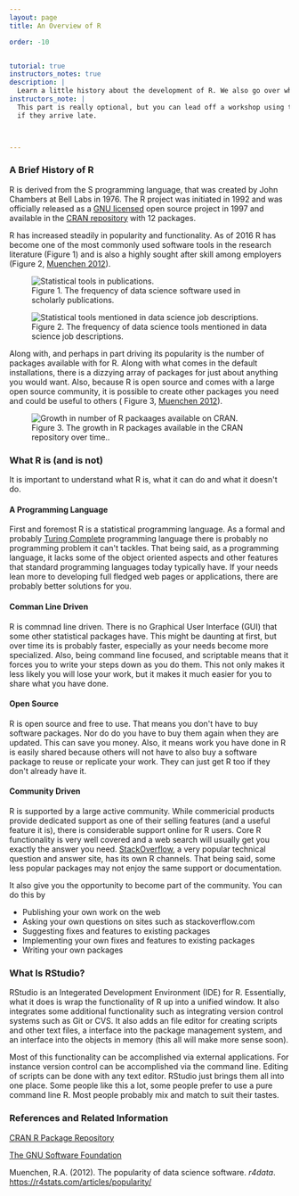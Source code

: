 ```yaml
---
layout: page
title: An Overview of R

order: -10


tutorial: true
instructors_notes: true
description: |
  Learn a little history about the development of R. We also go over what R is and just as importantly what it is not.
instructors_note: |
  This part is really optional, but you can lead off a workshop using the slides for this portion. It gives people a few extra moments
  if they arrive late.



---
```


### A Brief History of R

R is derived from the S programming language, that was created by John Chambers 
at Bell Labs in 1976. The R project was initiated in 1992 and was officially 
released as a [GNU licensed](https://www.gnu.org) 
open source project in 1997 and available in the
[CRAN repository](https://cran.r-project.org/) with 12 packages.

R has increased steadily in popularity and functionality. As of 2016 R 
has become one of the most commonly used software tools in the research literature
(Figure 1) and is also a highly sought after skill among employers (Figure 2, [Muenchen 2012](https://r4stats.com/articles/popularity/)).

<div class="row fig-array">
  <div class="col col-md">
    <figure>
      <img src="{{ site.baseurl }}/assets/img/overview/r_publications.png" alt="Statistical tools in publications."/>
      <figcaption>Figure 1. The frequency of data science software used in scholarly publications.</figcaption>
    </figure>
  </div>
  <div class="col col-md">
    <figure>
      <img src="{{ site.baseurl }}/assets/img/overview/r_jobs.png" alt="Statistical tools mentioned in data science job descriptions."/>
      <figcaption>Figure 2. The frequency of data science tools mentioned in data science job descriptions.</figcaption>
    </figure>
  </div>
</div>



Along with, and perhaps in part driving its popularity is the number of packages
available with for R. Along with what comes in the default installations, there is a
dizzying array of packages for just about anything you would want. Also, because
R is open source and comes with a large open source community, it is possible to 
create other packages you need and could be useful to others ( Figure 3, [Muenchen 2012](https://r4stats.com/articles/popularity/)).

<div class="row fig-array">
  <div class="col col-lg">
    <figure>
      <img src="{{ site.baseurl }}/assets/img/overview/r_package_growth.png" alt="Growth in number of R packaages available on CRAN."/>
      <figcaption>Figure 3. The growth in R packages available in the CRAN repository over time..</figcaption>
    </figure>
  </div>
</div>



### What R is (and is not)

It is important to understand what R is, what it can do and what it doesn't do.

#### A Programming Language

First and foremost R is a statistical programming language. As a formal and
probably [Turing Complete](https://en.wikipedia.org/wiki/Turing_completeness) programming language
there is probably no programming problem it can't tackles. That being said,
as a programming language, it lacks some of the object oriented aspects and other 
features that standard programming languages today typically have. If your needs
lean more to developing full fledged web pages or applications, there are probably 
better solutions for you.

#### Comman Line Driven

R is commnad line driven. There is no Graphical User Interface (GUI) that some 
other statistical packages have. This might be daunting at first, but over time
its is probably faster, especially as your needs become more specialized. Also,
being command line focused, and scriptable means that it forces you to write
your steps down as you do them. This not only makes it less likely you will lose
your work, but it makes it much easier for you to share what you have done.

#### Open Source

R is open source and free to use. That means you don't have to buy software packages. Nor do 
do you have to buy them again when they are updated. This can save you money. Also,
it means work you have done in R is easily shared because others will not have to
also buy a software package to reuse or replicate your work. They can just get R 
too if they don't already have it.

#### Community Driven

R is supported by a large active community. While commericial products provide
dedicated support as one of their selling features (and a useful feature it is), 
there is considerable support online for R users. Core R functionality is very well
covered and a web search will usually get you exactly the answer you need. 
[StackOverflow](https://stackoverflow.com/), a very popular technical question 
and answer site, has its own R channels. That being said, some less popular 
packages may not enjoy the same support or documentation.

It also give you the opportunity to become part of the community. You can do this
by 

* Publishing your own work on the web
* Asking your own questions on sites such as stackoverflow.com
* Suggesting fixes and features to existing packages
* Implementing your own fixes and features to existing packages
* Writing your own packages


### What Is RStudio?

RStudio is an Integerated Development Environment (IDE) for R. Essentially,
what it does is wrap the functionality of R up into a unified window. It 
also integrates some additional functionality such as integrating version 
control systems such as Git or CVS. It also adds an file editor for creating 
scripts and other text files, a interface into the package management system,
and an interface into the objects in memory (this all will make more sense soon).

Most of this functionality can be accomplished via external applications.
For instance version control can be accomplished via the command line. Editing
of scripts can be done with any text editor. RStudio just brings them all into
one place. Some people like this a lot, some people prefer to use a pure
command line R. Most people probably mix and match to suit their tastes.



### References and Related Information

[CRAN R Package Repository](https://cran.r-project.org/)

[The GNU Software Foundation](https://www.gnu.org/)

Muenchen, R.A. (2012). The popularity of data science software. _r4data_.  <https://r4stats.com/articles/popularity/>




